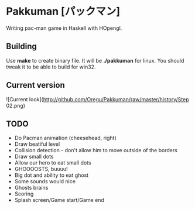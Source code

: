 # Pakkuman [パックマン]

Writing pac-man game in Haskell with HOpengl.

## Building
Use **make** to create binary file. It will be **./pakkuman** for linux. You should tweak it to be able to build for win32.

## Current version
![Current look](http://github.com/Oregu/Pakkuman/raw/master/history/Step 02.png)

## TODO
* Do Pacman animation (cheesehead, right)
* Draw beatiful level
* Collision detection - don't allow him to move outside of the borders
* Draw small dots 
* Allow our hero to eat small dots
* GHOOOOSTS, buuuu!
* Big dot and ability to eat ghost
* Some sounds would nice
* Ghosts brains
* Scoring
* Splash screen/Game start/Game end

